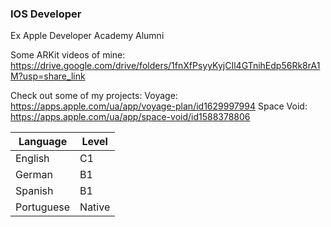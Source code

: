 ### IOS Developer
Ex Apple Developer Academy Alumni

Some ARKit videos of mine: https://drive.google.com/drive/folders/1fnXfPsyyKyjCIl4GTnihEdp56Rk8rA1M?usp=share_link


Check out some of my projects: 
Voyage: https://apps.apple.com/ua/app/voyage-plan/id1629997994
Space Void: https://apps.apple.com/ua/app/space-void/id1588378806


| Language | Level |
| ------------- | ------------- |
| English | C1 |
| German | B1 |
| Spanish | B1 |
| Portuguese | Native |
